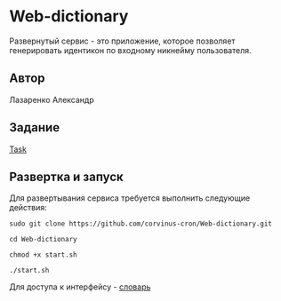 # Web-dictionary
Развернутый сервис - это приложение, которое позволяет генерировать идентикон по входному никнейму пользователя.
## Автор
Лазаренко Александр
## Задание
[Task](https://github.com/corvinus-cron/NameIcon/blob/main/task.md)
## Развертка и запуск
Для развертывания сервиса требуется выполнить следующие действия:
```shell script
sudo git clone https://github.com/corvinus-cron/Web-dictionary.git

cd Web-dictionary

chmod +x start.sh

./start.sh
```
Для доступа к интерфейсу - [словарь](http://localhost/)

